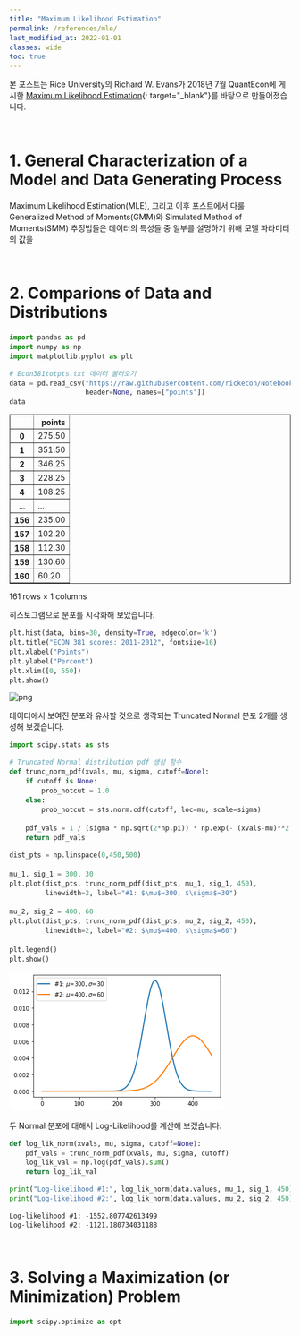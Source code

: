 ```yaml
---
title: "Maximum Likelihood Estimation"
permalink: /references/mle/
last_modified_at: 2022-01-01
classes: wide
toc: true
---
```


본 포스트는 Rice University의 Richard W. Evans가 2018년 7월 QuantEcon에 게시한 [Maximum Likelihood Estimation](https://notes.quantecon.org/submission/5b3b102eb9eab00015b89f8e){: target="_blank"}를 바탕으로 만들어졌습니다.

<br>

# 1. General Characterization of a Model and Data Generating Process

Maximum Likelihood Estimation(MLE), 그리고 이후 포스트에서 다룰 Generalized Method of Moments(GMM)와 Simulated Method of Moments(SMM) 추정법들은 데이터의 특성들 중 일부를 설명하기 위해 모델 파라미터의 값을 

<br>

# 2. Comparions of Data and Distributions


```python
import pandas as pd
import numpy as np
import matplotlib.pyplot as plt
```


```python
# Econ381totpts.txt 데이터 불러오기
data = pd.read_csv("https://raw.githubusercontent.com/rickecon/Notebooks/master/MLE/data/Econ381totpts.txt",
                   header=None, names=["points"])
data
```




<div>
<style scoped>
    .dataframe tbody tr th:only-of-type {
        vertical-align: middle;
    }

    .dataframe tbody tr th {
        vertical-align: top;
    }

    .dataframe thead th {
        text-align: right;
    }
</style>
<table border="1" class="dataframe">
  <thead>
    <tr style="text-align: right;">
      <th></th>
      <th>points</th>
    </tr>
  </thead>
  <tbody>
    <tr>
      <th>0</th>
      <td>275.50</td>
    </tr>
    <tr>
      <th>1</th>
      <td>351.50</td>
    </tr>
    <tr>
      <th>2</th>
      <td>346.25</td>
    </tr>
    <tr>
      <th>3</th>
      <td>228.25</td>
    </tr>
    <tr>
      <th>4</th>
      <td>108.25</td>
    </tr>
    <tr>
      <th>...</th>
      <td>...</td>
    </tr>
    <tr>
      <th>156</th>
      <td>235.00</td>
    </tr>
    <tr>
      <th>157</th>
      <td>102.20</td>
    </tr>
    <tr>
      <th>158</th>
      <td>112.30</td>
    </tr>
    <tr>
      <th>159</th>
      <td>130.60</td>
    </tr>
    <tr>
      <th>160</th>
      <td>60.20</td>
    </tr>
  </tbody>
</table>
<p>161 rows × 1 columns</p>
</div>



히스토그램으로 분포를 시각화해 보았습니다.


```python
plt.hist(data, bins=30, density=True, edgecolor='k')
plt.title("ECON 381 scores: 2011-2012", fontsize=16)
plt.xlabel("Points")
plt.ylabel("Percent")
plt.xlim([0, 550])
plt.show()
```


    
![png]("output_10_0.png")
    


데이터에서 보여진 분포와 유사할 것으로 생각되는 Truncated Normal 분포 2개를 생성해 보겠습니다.


```python
import scipy.stats as sts
```


```python
# Truncated Normal distribution pdf 생성 함수
def trunc_norm_pdf(xvals, mu, sigma, cutoff=None):
    if cutoff is None:
        prob_notcut = 1.0
    else:
        prob_notcut = sts.norm.cdf(cutoff, loc=mu, scale=sigma)
        
    pdf_vals = 1 / (sigma * np.sqrt(2*np.pi)) * np.exp(- (xvals-mu)**2 / (2*sigma**2) / prob_notcut)
    return pdf_vals
```


```python
dist_pts = np.linspace(0,450,500)

mu_1, sig_1 = 300, 30
plt.plot(dist_pts, trunc_norm_pdf(dist_pts, mu_1, sig_1, 450),
         linewidth=2, label="#1: $\mu$=300, $\sigma$=30")

mu_2, sig_2 = 400, 60
plt.plot(dist_pts, trunc_norm_pdf(dist_pts, mu_2, sig_2, 450),
         linewidth=2, label="#2: $\mu$=400, $\sigma$=60")

plt.legend()
plt.show()
```


    
![png](output_14_0.png)
    


두 Normal 분포에 대해서 Log-Likelihood를 계산해 보겠습니다.


```python
def log_lik_norm(xvals, mu, sigma, cutoff=None):
    pdf_vals = trunc_norm_pdf(xvals, mu, sigma, cutoff)
    log_lik_val = np.log(pdf_vals).sum()
    return log_lik_val
```


```python
print("Log-likelihood #1:", log_lik_norm(data.values, mu_1, sig_1, 450))
print("Log-likelihood #2:", log_lik_norm(data.values, mu_2, sig_2, 450))
```

    Log-likelihood #1: -1552.807742613499
    Log-likelihood #2: -1121.180734031188
    

<br>

# 3. Solving a Maximization (or Minimization) Problem


```python
import scipy.optimize as opt
```
